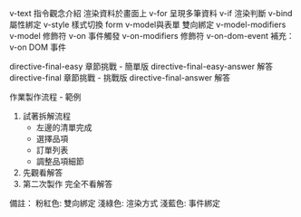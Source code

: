 v-text                      指令觀念介紹 渲染資料於畫面上
v-for                       呈現多筆資料
v-if                        渲染判斷
v-bind                      屬性綁定
v-style                     樣式切換
form                        v-model與表單 雙向綁定
v-model-modifiers           v-model 修飾符
v-on                        事件觸發
v-on-modifiers              修飾符
v-on-dom-event              補充：v-on DOM 事件


directive-final-easy        章節挑戰 - 簡單版
directive-final-easy-answer 解答
directive-final             章節挑戰 - 挑戰版
directive-final-answer      解答

作業製作流程 - 範例
1. 試著拆解流程
    - 左邊的清單完成
    - 選擇品項
    - 訂單列表
    - 調整品項細節
2. 先觀看解答
3. 第二次製作 完全不看解答

備註：
粉紅色: 雙向綁定
淺綠色: 渲染方式
淺藍色: 事件綁定